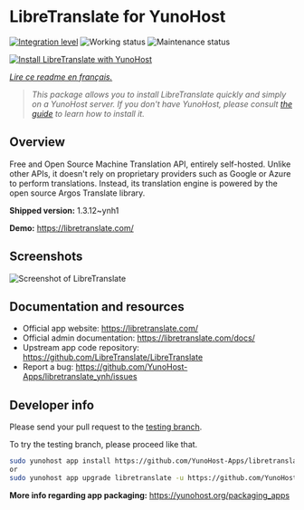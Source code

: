 <!--
N.B.: This README was automatically generated by https://github.com/YunoHost/apps/tree/master/tools/README-generator
It shall NOT be edited by hand.
-->

# LibreTranslate for YunoHost

[![Integration level](https://dash.yunohost.org/integration/libretranslate.svg)](https://dash.yunohost.org/appci/app/libretranslate) ![Working status](https://ci-apps.yunohost.org/ci/badges/libretranslate.status.svg) ![Maintenance status](https://ci-apps.yunohost.org/ci/badges/libretranslate.maintain.svg)

[![Install LibreTranslate with YunoHost](https://install-app.yunohost.org/install-with-yunohost.svg)](https://install-app.yunohost.org/?app=libretranslate)

*[Lire ce readme en français.](./README_fr.md)*

> *This package allows you to install LibreTranslate quickly and simply on a YunoHost server.
If you don't have YunoHost, please consult [the guide](https://yunohost.org/#/install) to learn how to install it.*

## Overview

Free and Open Source Machine Translation API, entirely self-hosted. Unlike other APIs, it doesn't rely on proprietary providers such as Google or Azure to perform translations. Instead, its translation engine is powered by the open source Argos Translate library.


**Shipped version:** 1.3.12~ynh1

**Demo:** https://libretranslate.com/

## Screenshots

![Screenshot of LibreTranslate](./doc/screenshots/screenshot.png)

## Documentation and resources

* Official app website: <https://libretranslate.com/>
* Official admin documentation: <https://libretranslate.com/docs/>
* Upstream app code repository: <https://github.com/LibreTranslate/LibreTranslate>
* Report a bug: <https://github.com/YunoHost-Apps/libretranslate_ynh/issues>

## Developer info

Please send your pull request to the [testing branch](https://github.com/YunoHost-Apps/libretranslate_ynh/tree/testing).

To try the testing branch, please proceed like that.

``` bash
sudo yunohost app install https://github.com/YunoHost-Apps/libretranslate_ynh/tree/testing --debug
or
sudo yunohost app upgrade libretranslate -u https://github.com/YunoHost-Apps/libretranslate_ynh/tree/testing --debug
```

**More info regarding app packaging:** <https://yunohost.org/packaging_apps>
